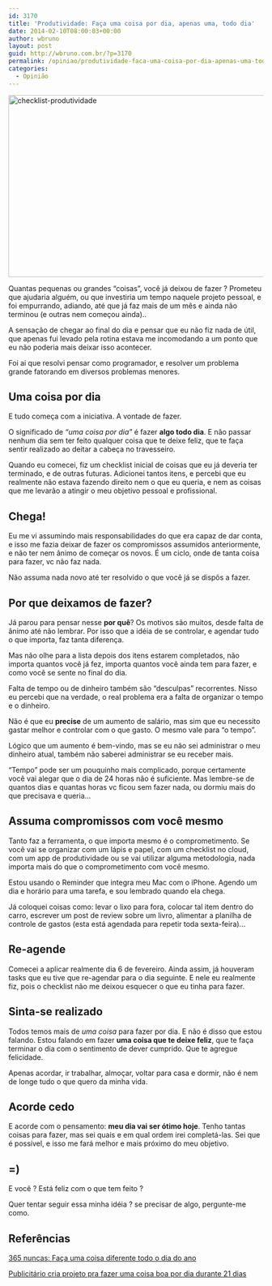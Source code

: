 ```yaml
---
id: 3170
title: 'Produtividade: Faça uma coisa por dia, apenas uma, todo dia'
date: 2014-02-10T08:00:03+00:00
author: wbruno
layout: post
guid: http://wbruno.com.br/?p=3170
permalink: /opiniao/produtividade-faca-uma-coisa-por-dia-apenas-uma-todo-dia/
categories:
  - Opinião
---
```

<img src="/wp-content/uploads/2014/02/checklist-produtividade.jpg" alt="checklist-produtividade" width="800" height="359" class="aligncenter size-full wp-image-3171" />

Quantas pequenas ou grandes &#8220;coisas&#8221;, você já deixou de fazer ? Prometeu que ajudaria alguém, ou que investiria um tempo naquele projeto pessoal, e foi empurrando, adiando, até que já faz mais de um mês e ainda não terminou (e outras nem começou ainda)..

A sensação de chegar ao final do dia e pensar que eu não fiz nada de útil, que apenas fui levado pela rotina estava me incomodando a um ponto que eu não poderia mais deixar isso acontecer.

<!--more-->



Foi ai que resolvi pensar como programador, e resolver um problema grande fatorando em diversos problemas menores.

## Uma coisa por dia

E tudo começa com a iniciativa. A vontade de fazer.

O significado de _&#8220;uma coisa por dia&#8221;_ é fazer **algo todo dia**. E não passar nenhum dia sem ter feito qualquer coisa que te deixe feliz, que te faça sentir realizado ao deitar a cabeça no travesseiro.

Quando eu comecei, fiz um checklist inicial de coisas que eu já deveria ter terminado, e de outras futuras. Adicionei tantos itens, e percebi que eu realmente não estava fazendo direito nem o que eu queria, e nem as coisas que me levarão a atingir o meu objetivo pessoal e profissional.

## Chega!

Eu me vi assumindo mais responsabilidades do que era capaz de dar conta, e isso me fazia deixar de fazer os compromissos assumidos anteriormente, e não ter nem ânimo de começar os novos. É um ciclo, onde de tanta coisa para fazer, vc não faz nada.

Não assuma nada novo até ter resolvido o que você já se dispôs a fazer.

## Por que deixamos de fazer?

Já parou para pensar nesse **por quê**? Os motivos são muitos, desde falta de ânimo até não lembrar. Por isso que a idéia de se controlar, e agendar tudo o que importa, faz tanta diferença.

Mas não olhe para a lista depois dos itens estarem completados, não importa quantos você já fez, importa quantos você ainda tem para fazer, e como você se sente no final do dia.

Falta de tempo ou de dinheiro também são &#8220;desculpas&#8221; recorrentes. Nisso eu percebi que na verdade, o real problema era a falta de organizar o tempo e o dinheiro.

Não é que eu **precise** de um aumento de salário, mas sim que eu necessito gastar melhor e controlar com o que gasto. O mesmo vale para &#8220;o tempo&#8221;.

Lógico que um aumento é bem-vindo, mas se eu não sei administrar o meu dinheiro atual, também não saberei administrar se eu receber mais.

&#8220;Tempo&#8221; pode ser um pouquinho mais complicado, porque certamente você vai alegar que o dia de 24 horas não é suficiente. Mas lembre-se de quantos dias e quantas horas vc ficou sem fazer nada, ou dormiu mais do que precisava e queria&#8230;

## Assuma compromissos com você mesmo

Tanto faz a ferramenta, o que importa mesmo é o comprometimento. Se você vai se organizar com um lápis e papel, com um checklist no cloud, com um app de produtividade ou se vai utilizar alguma metodologia, nada importa mais do que o comprometimento com você mesmo.

Estou usando o Reminder que integra meu Mac com o iPhone. Agendo um dia e horário para uma tarefa, e sou lembrado quando ela chega.

Já coloquei coisas como: levar o lixo para fora, colocar tal item dentro do carro, escrever um post de review sobre um livro, alimentar a planilha de controle de gastos (esta está agendada para repetir toda sexta-feira)&#8230;

## Re-agende

Comecei a aplicar realmente dia 6 de fevereiro. Ainda assim, já houveram tasks que eu tive que re-agendar para o dia seguinte. E nele eu realmente fiz, pois o checklist não me deixou esquecer o que eu tinha para fazer.

## Sinta-se realizado

Todos temos mais de _uma coisa_ para fazer por dia. E não é disso que estou falando. Estou falando em fazer **uma coisa que te deixe feliz**, que te faça terminar o dia com o sentimento de dever cumprido. Que te agregue felicidade.

Apenas acordar, ir trabalhar, almoçar, voltar para casa e dormir, não é nem de longe tudo o que quero da minha vida.

## Acorde cedo

E acorde com o pensamento: **meu dia vai ser ótimo hoje**. Tenho tantas coisas para fazer, mas sei quais e em qual ordem irei completá-las. Sei que é possível, e isso me fará melhor e mais próximo do meu objetivo.

## =)

E você ? Está feliz com o que tem feito ?

Quer tentar seguir essa minha idéia ? se precisar de algo, pergunte-me como.

## Referências

[365 nuncas: Faça uma coisa diferente todo o dia do ano](http://www.hypeness.com.br/2012/01/365-nuncas-faca-uma-coisa-diferente-todo-o-dia-do-ano/)

<a href="http://www.hypeness.com.br/2013/09/publicitario-cria-projeto-pra-fazer-uma-coisa-boa-por-dia-durante-21-dias/" rel="nofollow">Publicitário cria projeto pra fazer uma coisa boa por dia durante 21 dias</a>
